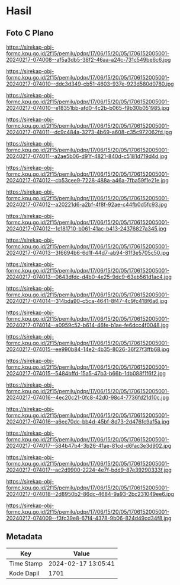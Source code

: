 # Hasil

## Foto C Plano

https://sirekap-obj-formc.kpu.go.id/2f15/pemilu/pdpr/17/06/15/20/05/1706152005001-20240217-074008--af5a3db5-38f2-46aa-a24c-731c549be6c6.jpg

https://sirekap-obj-formc.kpu.go.id/2f15/pemilu/pdpr/17/06/15/20/05/1706152005001-20240217-074010--ddc3d349-cb51-4603-937e-923d580d0780.jpg

https://sirekap-obj-formc.kpu.go.id/2f15/pemilu/pdpr/17/06/15/20/05/1706152005001-20240217-074010--e18351bb-afd0-4c2b-b065-f9b30b051985.jpg

https://sirekap-obj-formc.kpu.go.id/2f15/pemilu/pdpr/17/06/15/20/05/1706152005001-20240217-074011--dc9c484a-3273-4b69-a608-c35c972062fd.jpg

https://sirekap-obj-formc.kpu.go.id/2f15/pemilu/pdpr/17/06/15/20/05/1706152005001-20240217-074011--a2ae5b06-d91f-4821-840d-c5181d719d4d.jpg

https://sirekap-obj-formc.kpu.go.id/2f15/pemilu/pdpr/17/06/15/20/05/1706152005001-20240217-074012--cb53cee9-7228-488a-a46a-7fba59f1e21e.jpg

https://sirekap-obj-formc.kpu.go.id/2f15/pemilu/pdpr/17/06/15/20/05/1706152005001-20240217-074012--a20221d6-a2bf-4f8f-92ae-c44fb0d5fc93.jpg

https://sirekap-obj-formc.kpu.go.id/2f15/pemilu/pdpr/17/06/15/20/05/1706152005001-20240217-074012--1c181710-b061-41ac-b413-24376827a345.jpg

https://sirekap-obj-formc.kpu.go.id/2f15/pemilu/pdpr/17/06/15/20/05/1706152005001-20240217-074013--3f6694b6-6d1f-44d7-ab94-81f3e5705c50.jpg

https://sirekap-obj-formc.kpu.go.id/2f15/pemilu/pdpr/17/06/15/20/05/1706152005001-20240217-074013--0643dfdc-d4b0-4e25-9dc9-63eb561d1ac4.jpg

https://sirekap-obj-formc.kpu.go.id/2f15/pemilu/pdpr/17/06/15/20/05/1706152005001-20240217-074014--314bda90-c5ca-4641-8f47-4c9fc418f6a6.jpg

https://sirekap-obj-formc.kpu.go.id/2f15/pemilu/pdpr/17/06/15/20/05/1706152005001-20240217-074014--a0959c52-b614-46fe-b1ae-fe6dcc4f0048.jpg

https://sirekap-obj-formc.kpu.go.id/2f15/pemilu/pdpr/17/06/15/20/05/1706152005001-20240217-074015--ee990b84-14e2-4b35-8026-36f27f3ffb68.jpg

https://sirekap-obj-formc.kpu.go.id/2f15/pemilu/pdpr/17/06/15/20/05/1706152005001-20240217-074015--5484bffd-15a5-47b3-b66b-1db088f1f6f2.jpg

https://sirekap-obj-formc.kpu.go.id/2f15/pemilu/pdpr/17/06/15/20/05/1706152005001-20240217-074016--4ec20c21-0fc8-42d0-98c4-7736fd21d10c.jpg

https://sirekap-obj-formc.kpu.go.id/2f15/pemilu/pdpr/17/06/15/20/05/1706152005001-20240217-074016--a6ec70dc-bb4d-45bf-8d73-2d476fc9af5a.jpg

https://sirekap-obj-formc.kpu.go.id/2f15/pemilu/pdpr/17/06/15/20/05/1706152005001-20240217-074017--584b47b4-3b26-41ae-81cd-d6fac3e3d902.jpg

https://sirekap-obj-formc.kpu.go.id/2f15/pemilu/pdpr/17/06/15/20/05/1706152005001-20240217-074017--ac2d9900-2224-4e7f-bdd9-87e39290333f.jpg

https://sirekap-obj-formc.kpu.go.id/2f15/pemilu/pdpr/17/06/15/20/05/1706152005001-20240217-074018--2d8950b2-86dc-4684-9a93-2bc231049ee6.jpg

https://sirekap-obj-formc.kpu.go.id/2f15/pemilu/pdpr/17/06/15/20/05/1706152005001-20240217-074009--f3fc39e8-67f4-4378-9b06-824d49cd34f8.jpg


## Metadata

| Key        | Value               |
| ---------- | ------------------- |
| Time Stamp | 2024-02-17 13:05:41 |
| Kode Dapil | 1701                |



